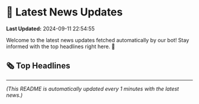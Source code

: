 # 📰 Latest News Updates
**Last Updated:** 2024-09-11 22:54:55

Welcome to the latest news updates fetched automatically by our bot! Stay informed with the top headlines right here. 🚀

## 🗞️ Top Headlines

---
*(This README is automatically updated every 1 minutes with the latest news.)*

